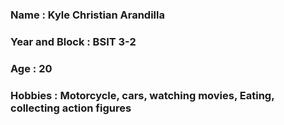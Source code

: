 ### Name : Kyle Christian Arandilla

### Year and Block : BSIT 3-2

### Age : 20
### Hobbies : Motorcycle, cars, watching movies, Eating, collecting action figures